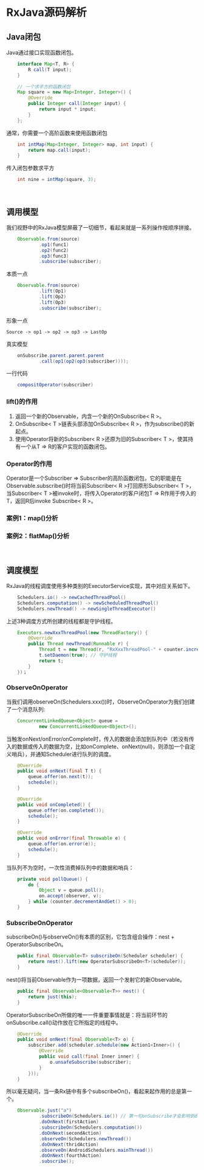 # RxJava源码解析

## Java闭包
Java通过接口实现函数闭包。

```java
    interface Map<T, R> {
        R call(T input);
    }
    
    // 一个求平方的函数闭包
    Map square = new Map<Integer, Integer>() {
        @Override
        public Integer call(Integer input) {
            return input * input;
        }
    };
```

通常，你需要一个高阶函数来使用函数闭包
    
```java
    int intMap(Map<Integer, Integer> map, int input) {
        return map.call(input);
    }
```

传入闭包参数求平方
    
```java
    int nine = intMap(square, 3);
```

<br/>

## 调用模型
我们视野中的RxJava模型屏蔽了一切细节，看起来就是一系列操作按顺序拼接。

```java
    Observable.from(source)
            .op1(func1)
            .op2(func2)
            .op3(func3)
            .subscribe(subscriber);
```

本质一点

```java
    Observable.from(source)
            .lift(Op1)
            .lift(Op2)
            .lift(Op3)
            .subscribe(subscriber);
```

形象一点
    
    Source -> op1 -> op2 -> op3 -> LastOp

真实模型

```java
    onSubscribe.parent.parent.parent
            .call(op1(op2(op3(subscriber))));
```
            
一行代码

```java
    compositOperator(subscriber)
```

### lift()的作用

1. 返回一个新的Observable，内含一个新的OnSubscribe< R >。
2. OnSubscribe< T >链表头部添加OnSubscribe< R >，作为subscribe()的新起点。
2. 使用Operator将新的Subscriber< R >还原为旧的Subscriber< T >，使其持有一个从T => R的客户实现的函数闭包。

### Operator的作用
Operator是一个Subscriber => Subscriber的高阶函数闭包，它的职能是在Observable.subscribe()时将当前Subscriber< R >打回原形Subscriber< T >，当Subscriber< T >被invoke时，将传入Operator的客户闭包T => R作用于传入的T，返回R后invoke Subscribe< R >。

### 案例1：map()分析
### 案例2：flatMap()分析

  <br/>
  
## 调度模型
RxJava的线程调度使用多种类别的ExecutorService实现，其中对应关系如下。

```java
    Schedulers.io() -> newCachedThreadPool()
    Schedulers.computation() -> newScheduledThreadPool()
    Schedulers.newThread() -> newSingleThreadExecutor()
```

上述3种调度方式所创建的线程都是守护线程。

```java
    Executors.newXxxThreadPool(new ThreadFactory() {
        @Override
        public Thread newThread(Runnable r) {
            Thread t = new Thread(r, "RxXxxThreadPool-" + counter.incrementAndGet());
            t.setDaemon(true); // 守护线程
            return t;
        }
    })；
```

### ObserveOnOperator
当我们调用observeOn(Schedulers.xxx())时，ObserveOnOperator为我们创建了一个消息队列:

```java
    ConcurrentLinkedQueue<Object> queue =
            new ConcurrentLinkedQueue<Object>();
```

当触发onNext/onError/onComplete时，传入的数据会添加到队列中（若没有传入的数据或传入的数据为空，比如onComplete、onNext(null)，则添加一个自定义哨兵），并通知Scheduler进行队列的调度。

```java
    @Override
    public void onNext(final T t) {
        queue.offer(on.next(t));
        schedule();
    }

    @Override
    public void onCompleted() {
        queue.offer(on.completed());
        schedule();
    }

    @Override
    public void onError(final Throwable e) {
        queue.offer(on.error(e));
        schedule();
    }
```

当队列不为空时，一次性消费掉队列中的数据和哨兵：

```java
    private void pollQueue() {
        do {
            Object v = queue.poll();
            on.accept(observer, v);
        } while (counter.decrementAndGet() > 0);
    }
```
    
### SubscribeOnOperator
subscribeOn()与observeOn()有本质的区别，它包含组合操作：nest + OperatorSubscribeOn。

```java
    public final Observable<T> subscribeOn(Scheduler scheduler) {
        return nest().lift(new OperatorSubscribeOn<T>(scheduler));
    }
```

nest()将当前Observable作为一项数据，返回一个发射它的新Observable。

```java
    public final Observable<Observable<T>> nest() {
        return just(this);
    }
```

OperatorSubscribeOn所做的唯一一件重要事情就是：将当前环节的onSubscribe.call()动作放在它所指定的线程中。

```java
    @Override
    public void onNext(final Observable<T> o) {
        subscriber.add(scheduler.schedule(new Action1<Inner>() {
            @Override
            public void call(final Inner inner) {
                o.unsafeSubscribe(subscriber);
            }
        }));
    }
```

所以毫无疑问，当一条Rx链中有多个subscribeOn()，看起来起作用的总是第一个。

```java
    Observable.just("a")
            .subscribeOn(Schedulers.io()) // 第一句onSubscribe才会影响到doOnNext
            .doOnNext(firstAction)
            .subscribeOn(Schedulers.computation())
            .doOnNext(secondAction)
            .observeOn(Schedulers.newThread())
            .doOnNext(thridAction)
            .observeOn(AndroidSchedulers.mainThread())
            .doOnNext(fourthAction)
            .subscribe();
```
